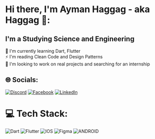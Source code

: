 # Hi there, I'm Ayman Haggag - aka Haggag 👋:
## I'm a Studying Science and Engineering
🌱 I'm currently learning Dart, Flutter<br>⚡ I'm reading Clean Code and Design Patterns<br>👯 I'm looking to work on real projects and searching for an internship


## 🌐 Socials:
[![Discord](https://img.shields.io/badge/Discord-%237289DA.svg?logo=discord&logoColor=white)](https://discord.gg/ayman.haggag616) [![Facebook](https://img.shields.io/badge/Facebook-%231877F2.svg?logo=Facebook&logoColor=white)](https://facebook.com/https://www.facebook.com/ayman.haggag.94064) [![LinkedIn](https://img.shields.io/badge/LinkedIn-%230077B5.svg?logo=linkedin&logoColor=white)](https://linkedin.com/in/https://www.linkedin.com/in/aymanhaggag616/) 

# 💻 Tech Stack:
![Dart](https://img.shields.io/badge/dart-%230175C2.svg?style=flat&logo=dart&logoColor=white) ![Flutter](https://img.shields.io/badge/Flutter-%2302569B.svg?style=flat&logo=Flutter&logoColor=white) ![IOS](https://img.shields.io/badge/IOS-%2320232a.svg?style=flat&logo=apple&logoColor=white) 	![Figma](https://img.shields.io/badge/figma-%23F24E1E.svg?style=flat&logo=figma&logoColor=white) ![ANDROID](https://img.shields.io/badge/android-%2320232a.svg?style=flat&logo=android&logoColor=%a4c639)

<!-- Proudly created with GPRM ( https://gprm.itsvg.in ) -->
